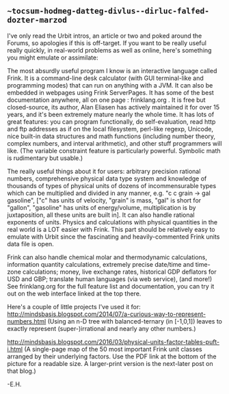 ## `~tocsum-hodmeg-datteg-divlus--dirluc-falfed-dozter-marzod`
I've only read the Urbit intros, an article or two and poked around the Forums, so apologies if this is off-target. If you want to be really useful really quickly, in real-world problems as well as online, here's something you might emulate or assimilate: 

The most absurdly useful program I know is an interactive language called Frink. It is a command-line desk calculator (with GUI terminal-like and programming modes) that can run on anything with a JVM. It can also be embedded in webpages using Frink ServerPages. It has some of the best documentation anywhere, all on one page : frinklang.org . It is free but closed-source, its author, Alan Eliasen has actively maintained it for over 15 years, and it's been extremely mature nearly the whole time. It has lots of great features: you can program functionally, do self-evaluation, read http and ftp addresses as if on the local filesystem, perl-like regexp, Unicode, nice built-in data structures and math functions (including number theory, complex numbers, and interval arithmetic), and other stuff programmers will like. (The variable constraint feature is particularly powerful. Symbolic math is rudimentary but usable.)

The really useful things about it for users: arbitrary precision rational numbers,  comprehensive physical data type system and knowledge of thousands of types of physical units of dozens of incommensurable types which can be multiplied and divided  in any manner, e.g. "c c grain -> gal gasoline", ["c" has units of velocity, "grain" is mass, "gal" is short for "gallon", "gasoline" has units of energy/volume, multiplication is by juxtaposition, all these units are built in]. It can also handle rational exponents of units. Physics and calculations with physical quantities in the real world is a LOT easier with Frink. This part should be relatively easy to emulate with Urbit since the fascinating and heavily-commented Frink units data file is open.

Frink can also handle chemical molar and thermodynamic calculations, information quantity calculations, extremely precise date/time and time-zone calculations; money, live exchange rates, historical GDP deflators for USD and GBP; translate human languages (via web service), (and more!) See frinklang.org for the full feature list and documentation, you can try it out on the web interface linked at the top there.

Here's a couple of little projects I've used it for:
http://mindsbasis.blogspot.com/2014/07/a-curious-way-to-represent-numbers.html
(Using an n-D tree with balanced-ternary (in [-1,0,1]) leaves to exactly represent (super-)irrational and nearly any other numbers.)

http://mindsbasis.blogspot.com/2016/03/physical-units-factor-tables-puft-i.html
(A single-page map of the 50 most important Frink unit classes arranged by their underlying factors. Use the PDF link at the bottom of the picture for a readable size. A larger-print version is the next-later post on that blog.)

-E.H.